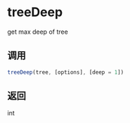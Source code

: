 # treeDeep

get max deep of tree

## 调用

```js
treeDeep(tree, [options], [deep = 1])
```

## 返回

int
